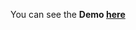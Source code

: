 You can see the **Demo [here](https://gizemnkorkmaz.github.io/javascript30/08%20-%20Fun%20with%20HTML5%20Canvas/index.html)**
